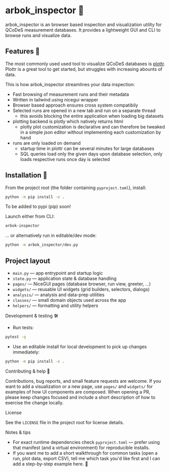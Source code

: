 # arbok_inspector 🐍
arbok_inspector is an browser based inspection and visualization utility for QCoDeS measurement
databases.
It provides a lightweight GUI and CLI to browse runs and visualize data. 

## Features 🔎
The most commonly used used tool to visualize QCoDeS databases is
[plottr](https://github.com/toolsforexperiments/plottr).
Plottr is a great tool to get started, but struggles with increasing abounts of data.

This is how arbok_inspector streamlines your data inspection:
- Fast browsing of measurement runs and their metadata
- Written in tailwind using nicegui wrapper
- Browser based approach ensures cross system compatibily
- Selected runs are opened in a new tab and run on a separate thread
  - this avoids blocking the entire application when loading big datasets
- plotting backend is plotly which natively returns html
  - plotly plot customization is declarative and can therefore be tweaked in a simple json editor without implementing each customization by hand
- runs are only loaded on demand
  - startup time in plottr can be several minutes for large databases
  - SQL queries load only the given days upon database selection, only loads respective runs once day is selected

## Installation 📲

From the project root (the folder containing `pyproject.toml`), install:
```bash
python -m pip install -e .
```
To be added to pypi (pip) soon!

Launch either from CLI:
```bash
arbok-inspector
```

... or alternatively run in editable/dev mode:
```bash
python -m arbok_inspector/dev.py
```

## Project layout

- `main.py` — app entrypoint and startup logic
- `state.py` — application state & database handling
- `pages/` — NiceGUI pages (database browser, run view, greeter, ...)
- `widgets/` — reusable UI widgets (grid builders, selectors, dialogs)
- `analysis/` — analysis and data-prep utilities
- `classes/` — small domain objects used across the app
- `helpers/` — formatting and utility helpers

Development & testing 🛠️

- Run tests:

```bash
pytest -q
```

- Use an editable install for local development to pick up changes immediately:

```bash
python -m pip install -e .
```

Contributing & help 🙌

Contributions, bug reports, and small feature requests are welcome. If you want to add a visualization or a new page, use `pages/` and `widgets/` for examples of how UI components are composed. When opening a PR, please keep changes focused and include a short description of how to exercise the change locally.

License

See the `LICENSE` file in the project root for license details.

Notes & tips

- For exact runtime dependencies check `pyproject.toml` — prefer using that manifest (and a virtual environment) for reproducible installs.
- If you want me to add a short walkthrough for common tasks (open a run, plot data, export CSV), tell me which task you'd like first and I can add a step-by-step example here. 📘

